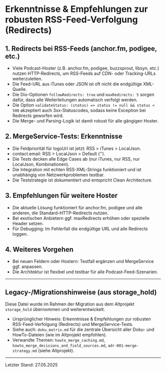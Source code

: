 <!-- Siehe auch: doku_matrix.md für die zentrale Übersicht aller Doku- und HowTo-Dateien. -->
<!-- Verwandte Themen: howto_merge_caching.md, howto_merge_decisions_and_field_sources.md, adr-001-merge-strategy.md -->

# Erkenntnisse & Empfehlungen zur robusten RSS-Feed-Verfolgung (Redirects)

## 1. Redirects bei RSS-Feeds (anchor.fm, podigee, etc.)
- Viele Podcast-Hoster (z.B. anchor.fm, podigee, buzzsprout, libsyn, etc.) nutzen HTTP-Redirects, um RSS-Feeds auf CDN- oder Tracking-URLs weiterzuleiten.
- Die Feed-URL aus iTunes oder JSON ist oft nicht die endgültige XML-Quelle.
- Die Dio-Optionen `followRedirects: true` und `maxRedirects: 5` sorgen dafür, dass alle Weiterleitungen automatisch verfolgt werden.
- Die Option `validateStatus: (status) => status != null && status < 500` akzeptiert auch 3xx-Statuscodes, sodass keine Exception bei Redirects geworfen wird.
- Die Merge- und Parsing-Logik ist damit robust für alle gängigen Hoster.

## 2. MergeService-Tests: Erkenntnisse
- Die Feldpriorität für logoUrl ist jetzt: RSS > iTunes > LocalJson.
- contact.email: RSS > LocalJson > Default ('').
- Die Tests decken alle Edge Cases ab (nur iTunes, nur RSS, nur LocalJson, Kombinationen).
- Die Integration mit echten RSS-XML-Strings funktioniert und ist unabhängig von Netzwerkproblemen testbar.
- Die Teststrategie ist dokumentiert und entspricht Clean Architecture.

## 3. Empfehlungen für weitere Hoster
- Die aktuelle Lösung funktioniert für anchor.fm, podigee und alle anderen, die Standard-HTTP-Redirects nutzen.
- Bei exotischen Anbietern ggf. maxRedirects erhöhen oder spezielle Header setzen.
- Für Debugging: Im Fehlerfall die endgültige URL und alle Redirects loggen.

## 4. Weiteres Vorgehen
- Bei neuen Feldern oder Hostern: Testfall ergänzen und MergeService ggf. anpassen.
- Die Architektur ist flexibel und testbar für alle Podcast-Feed-Szenarien.

---

## Legacy-/Migrationshinweise (aus storage_hold)

Diese Datei wurde im Rahmen der Migration aus dem Altprojekt `storage_hold` übernommen und weiterentwickelt.

- Ursprünglicher Hinweis: Erkenntnisse & Empfehlungen zur robusten RSS-Feed-Verfolgung (Redirects) und MergeService-Tests.
- Siehe auch: `doku_matrix.md` für die zentrale Übersicht aller Doku- und HowTo-Dateien (wie im Altprojekt empfohlen).
- Verwandte Themen: `howto_merge_caching.md`, `howto_merge_decisions_and_field_sources.md`, `adr-001-merge-strategy.md` (siehe Altprojekt).

---
Letzter Stand: 27.05.2025
